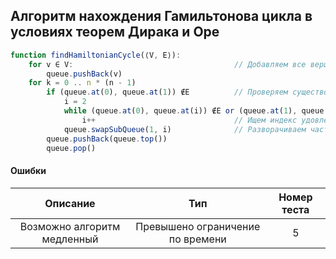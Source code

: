 ## Алгоритм нахождения Гамильтонова цикла в условиях теорем Дирака и Оре

``` JavaScript
function findHamiltonianCycle(⟨V, E⟩):
    for v ∈ V:                                    // Добавляем все вершины графа в очередь
        queue.pushBack(v)
    for k = 0 .. n * (n - 1)
        if (queue.at(0), queue.at(1)) ∉E          // Проверяем существования ребра между первой и второй вершинами очереди
            i = 2                                             
            while (queue.at(0), queue.at(i)) ∉E or (queue.at(1), queue.at(i + 1)) ∉E
                i++                               // Ищем индекс удовлетворяющую условию вершины
            queue.swapSubQueue(1, i)              // Разворачиваем часть перестановки от 1-й до найденной позиции включительно
        queue.pushBack(queue.top())
        queue.pop()
```

#### Ошибки

| Описание                    | Тип                              | Номер теста|
|:---------------------------:|:--------------------------------:|:----------:|
| Возможно алгоритм медленный | Превышено ограничение по времени | 5          |

